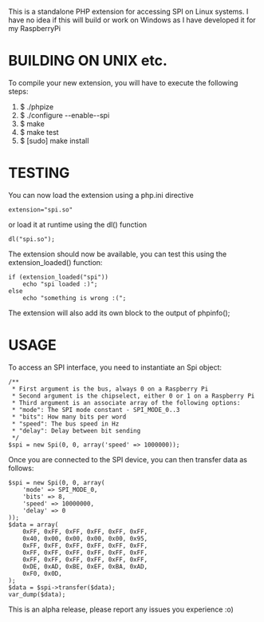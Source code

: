 This is a standalone PHP extension for accessing SPI on Linux systems.  I have
no idea if this will build or work on Windows as I have developed it for my RaspberryPi

BUILDING ON UNIX etc.
=====================

To compile your new extension, you will have to execute the following steps:

1.  $ ./phpize
2.  $ ./configure --enable--spi
3.  $ make
4.  $ make test
5.  $ [sudo] make install

TESTING
=======

You can now load the extension using a php.ini directive

    extension="spi.so"

or load it at runtime using the dl() function

    dl("spi.so");

The extension should now be available, you can test this
using the extension_loaded() function:

    if (extension_loaded("spi"))
        echo "spi loaded :)";
    else
        echo "something is wrong :(";

The extension will also add its own block to the output
of phpinfo();

USAGE
=====

To access an SPI interface, you need to instantiate an Spi object:

    /**
     * First argument is the bus, always 0 on a Raspberry Pi
     * Second argument is the chipselect, either 0 or 1 on a Raspberry Pi
     * Third argument is an associate array of the following options:
     * "mode": The SPI mode constant - SPI_MODE_0..3
     * "bits": How many bits per word
     * "speed": The bus speed in Hz
     * "delay": Delay between bit sending
     */
    $spi = new Spi(0, 0, array('speed' => 1000000));

Once you are connected to the SPI device, you can then transfer data as follows:

    $spi = new Spi(0, 0, array(
        'mode' => SPI_MODE_0,
        'bits' => 8,
        'speed' => 10000000,
        'delay' => 0
    ));
    $data = array(
        0xFF, 0xFF, 0xFF, 0xFF, 0xFF, 0xFF,
        0x40, 0x00, 0x00, 0x00, 0x00, 0x95,
        0xFF, 0xFF, 0xFF, 0xFF, 0xFF, 0xFF,
        0xFF, 0xFF, 0xFF, 0xFF, 0xFF, 0xFF,
        0xFF, 0xFF, 0xFF, 0xFF, 0xFF, 0xFF,
        0xDE, 0xAD, 0xBE, 0xEF, 0xBA, 0xAD,
        0xF0, 0x0D,
    );
    $data = $spi->transfer($data);
    var_dump($data);

This is an alpha release, please report any issues you experience :o)
